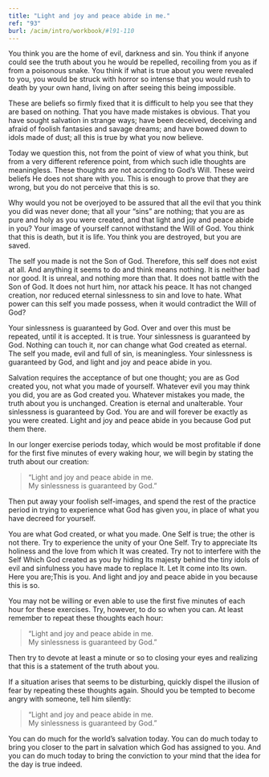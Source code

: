 ```yaml
---
title: "Light and joy and peace abide in me."
ref: "93"
burl: /acim/intro/workbook/#l91-110
---
```


You think you are the home of evil, darkness and sin. You think if
anyone could see the truth about you he would be repelled, recoiling
from you as if from a poisonous snake. You think if what is true about
you were revealed to you, you would be struck with horror so intense
that you would rush to death by your own hand, living on after seeing
this being impossible.

These are beliefs so firmly fixed that it is difficult to help you see
that they are based on nothing. That you have made mistakes is obvious.
That you have sought salvation in strange ways; have been deceived,
deceiving and afraid of foolish fantasies and savage dreams; and have
bowed down to idols made of dust; all this is true by what you now
believe.

Today we question this, not from the point of view of what you think,
but from a very different reference point, from which such idle thoughts
are meaningless. These thoughts are not according to God’s Will. These
weird beliefs He does not share with you. This is enough to prove that
they are wrong, but you do not perceive that this is so.

Why would you not be overjoyed to be assured that all the evil that you
think you did was never done; that all your “sins” are nothing; that you
are as pure and holy as you were created, and that light and joy and
peace abide in you? Your image of yourself cannot withstand the Will of
God. You think that this is death, but it is life. You think you are
destroyed, but you are saved.

The self you made is not the Son of God. Therefore, this self does not
exist at all. And anything it seems to do and think means nothing. It is
neither bad nor good. It is unreal, and nothing more than that. It does
not battle with the Son of God. It does not hurt him, nor attack his
peace. It has not changed creation, nor reduced eternal sinlessness to
sin and love to hate. What power can this self you made possess, when it
would contradict the Will of God?

Your sinlessness is guaranteed by God. Over and over this must be
repeated, until it is accepted. It is true. Your sinlessness is
guaranteed by God. Nothing can touch it, nor can change what God
created as eternal. The self you made, evil and full of sin, is
meaningless. Your sinlessness is guaranteed by God, and light and joy and
peace abide in you.

Salvation requires the acceptance of but one thought; you are as God
created you, not what you made of yourself. Whatever evil you may think
you did, you are as God created you. Whatever mistakes you made, the
truth about you is unchanged. Creation is eternal and unalterable. Your
sinlessness is guaranteed by God. You are and will forever be exactly as
you were created. Light and joy and peace abide in you because God put
them there.

In our longer exercise periods today, which would be most profitable if
done for the first five minutes of every waking hour, we will begin by
stating the truth about our creation:

> “Light and joy and peace abide in me.<br/>
> My sinlessness is guaranteed by God.”

Then put away your foolish self-images, and spend the rest of the
practice period in trying to experience what God has given you, in place
of what you have decreed for yourself.

You are what God created, or what you made. One Self is true; the other
is not there. Try to experience the unity of your One Self. Try to
appreciate Its holiness and the love from which It was created. Try not
to interfere with the Self Which God created as you by hiding Its
majesty behind the tiny idols of evil and sinfulness you have made to
replace It. Let It come into Its own. Here you are;This is you. And
light and joy and peace abide in you because this is so.

You may not be willing or even able to use the first five minutes of
each hour for these exercises. Try, however, to do so when you can. At
least remember to repeat these thoughts each hour:

> “Light and joy and peace abide in me.<br/>
> My sinlessness is guaranteed by God.”

Then try to devote at least a minute or so to closing your eyes and
realizing that this is a statement of the truth about you.

If a situation arises that seems to be disturbing, quickly dispel the
illusion of fear by repeating these thoughts again. Should you be
tempted to become angry with someone, tell him silently:

> “Light and joy and peace abide in me.<br/>
> My sinlessness is guaranteed by God.”

You can do much for the world’s salvation today. You can do much today
to bring you closer to the part in salvation which God has assigned to
you. And you can do much today to bring the conviction to your mind that
the idea for the day is true indeed.

